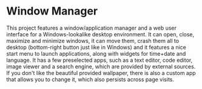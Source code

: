 # Window Manager
This project features a window/application manager and a web user interface for a Windows-lookalike desktop environment. 
It can open, close, maximize and minimize windows, it can move them, crash them all to desktop (bottom-right button just like in Windows) and it features a nice start menu to launch applications, along with widgets for time+date and language.
It has a few preselected apps, such as a text editor, code editor, image viewer and a search engine, which are provided by external sources. If you don't like the beautiful provided wallpaper, there is also a custom app that allows you to change it, which also persists across page visits.